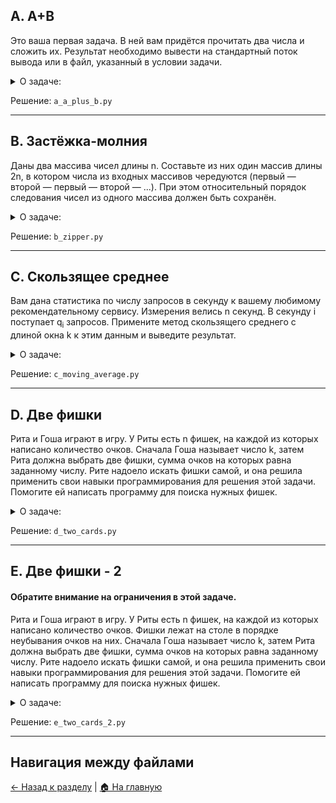 ## A. A+B

Это ваша первая задача. В ней вам придётся прочитать два числа и сложить их. Результат необходимо вывести на стандартный поток вывода или в файл, указанный в условии задачи.

<details>
<summary>О задаче:</summary>

| Ограничение времени | 1 секунда                        |
|---------------------|----------------------------------|
| Ограничение памяти  | 64Mb                             |
| Ввод	              | стандартный ввод или input.txt   |
| Вывод	              | стандартный вывод или output.txt |
---

### Формат ввода:
В первой строке задано первое число, во второй – второе. Оба числа лежат в диапазоне от
−10<sup>9</sup> до 10<sup>9</sup>.
### Формат вывода:
Выведите единственное число – результат сложения двух чисел.

Пример 1:

<table border="1">
  <tr>
    <th>Ввод</th>
    <th>Вывод</th>
  </tr>
  <tr>
    <td>12</td>
    <td rowspan="2">102</td>
  </tr>
  <tr>
    <td>90</td>
  </tr>
</table>


Пример 2:

<table border="1">
  <tr>
    <th>Ввод</th>
    <th>Вывод</th>
  </tr>
  <tr>
    <td>200</td>
    <td rowspan="2">0</td>
  </tr>
  <tr>
    <td>-200</td>
  </tr>
</table>

Пример 3:

<table border="1">
  <tr>
    <th>Ввод</th>
    <th>Вывод</th>
  </tr>
  <tr>
    <td>1000000000</td>
    <td rowspan="2">2000000000</td>
  </tr>
  <tr>
    <td>1000000000</td>
  </tr>
</table>

</details>

Решение: `a_a_plus_b.py`

---

## B. Застёжка-молния

Даны два массива чисел длины n. Составьте из них один массив длины 2n, в котором числа из входных массивов чередуются (первый — второй — первый — второй — ...). При этом относительный порядок следования чисел из одного массива должен быть сохранён.

<details>
<summary>О задаче:</summary>

| Ограничение времени | 1 секунда                        |
|---------------------|----------------------------------|
| Ограничение памяти  | 64Mb                             |
| Ввод	              | стандартный ввод или input.txt   |
| Вывод	              | стандартный вывод или output.txt |
---

### Формат ввода:
В первой строке записано целое число n –— длина каждого из массивов, 1 ≤ n ≤ 1000.
Во второй строке записано n чисел из первого массива, через пробел.
В третьей строке –— n чисел из второго массива.
Значения всех чисел –— от 0 до 1000 включительно.
### Формат вывода:
Выведите 2n чисел из объединённого массива через пробел.

Пример 1:

<table border="1">
  <tr>
    <th>Ввод</th>
    <th>Вывод</th>
  </tr>
  <tr>
    <td>3</td>
    <td rowspan="3">1 4 2 5 3 6</td>
  </tr>
  <tr>
    <td>1 2 3</td>
  </tr>
  <tr>
    <td>4 5 6</td>
  </tr>
</table>


Пример 2:

<table border="1">
  <tr>
    <th>Ввод</th>
    <th>Вывод</th>
  </tr>
  <tr>
    <td>1</td>
    <td rowspan="3">1 2</td>
  </tr>
  <tr>
    <td>1</td>
  </tr>
  <tr>
    <td>2</td>
  </tr>
</table>

Пример 3:

<table border="1">
  <tr>
    <th>Ввод</th>
    <th>Вывод</th>
  </tr>
  <tr>
    <td>3</td>
    <td rowspan="3">1 2 8 3 9 1</td>
  </tr>
  <tr>
    <td>1 8 9</td>
  </tr>
  <tr>
    <td>2 3 1</td>
  </tr>
</table>

</details>

Решение: `b_zipper.py`

---

## C. Скользящее среднее

Вам дана статистика по числу запросов в секунду к вашему любимому рекомендательному сервису.
Измерения велись n секунд.
В секунду i поступает q<sub>i</sub> запросов.
Примените метод скользящего среднего с длиной окна k к этим данным и выведите результат.

<details>
<summary>О задаче:</summary>

| Ограничение времени | 1 секунда                        |
|---------------------|----------------------------------|
| Ограничение памяти  | 64Mb                             |
| Ввод	              | стандартный ввод или input.txt   |
| Вывод	              | стандартный вывод или output.txt |
---

### Формат ввода:
В первой строке передаётся натуральное число n, количество секунд, в течение которых велись измерения. 1 ≤ n ≤ 10<sup>5</sup>
Во второй строке через пробел записаны n целых неотрицательных чисел q<sub>i</sub>, каждое лежит в диапазоне от 0 до 10<sup>3</sup>.
В третьей строке записано натуральное число k (1 ≤ k ≤ n) —– окно сглаживания.
Примечание для Go:
Заметьте, что в данной задаче достаточно большой размер ввода. Поэтому необходимо задавать размер буфера для сканнера хотя бы 600 Кб.
### Формат вывода:
Выведите через пробел результат применения метода скользящего среднего к серии измерений. Должно быть выведено n - k + 1 элементов, каждый элемент -— вещественное (дробное) число.

Пример 1:

<table border="1">
  <tr>
    <th>Ввод</th>
    <th>Вывод</th>
  </tr>
  <tr>
    <td>7</td>
    <td rowspan="3">2.5 3.5 4.5 5.5</td>
  </tr>
  <tr>
    <td>1 2 3 4 5 6 7</td>
  </tr>
  <tr>
    <td>4</td>
  </tr>
</table>


Пример 2:

<table border="1">
  <tr>
    <th>Ввод</th>
    <th>Вывод</th>
  </tr>
  <tr>
    <td>9</td>
    <td rowspan="3">4.6666666667 1.666666667 1 2 2.333333335 2 0.3333333</td>
  </tr>
  <tr>
    <td>9 3 2 0 1 5 1 0 0</td>
  </tr>
  <tr>
    <td>3</td>
  </tr>
</table>

Пример 3:

<table border="1">
  <tr>
    <th>Ввод</th>
    <th>Вывод</th>
  </tr>
  <tr>
    <td>5</td>
    <td rowspan="3">3</td>
  </tr>
  <tr>
    <td>1 2 3 4 5</td>
  </tr>
  <tr>
    <td>5</td>
  </tr>
</table>

</details>

Решение: `c_moving_average.py`

---

## D. Две фишки

Рита и Гоша играют в игру. У Риты есть n фишек, на каждой из которых написано количество очков. Сначала Гоша называет число k, затем Рита должна выбрать две фишки, сумма очков на которых равна заданному числу.
Рите надоело искать фишки самой, и она решила применить свои навыки программирования для решения этой задачи. Помогите ей написать программу для поиска нужных фишек.

<details>
<summary>О задаче:</summary>

| Ограничение времени | 4 секунды                        |
|---------------------|----------------------------------|
| Ограничение памяти  | 256Mb                             |
| Ввод	              | стандартный ввод или input.txt   |
| Вывод	              | стандартный вывод или output.txt |
---

### Формат ввода:
В первой строке записано количество фишек n, 2 ≤ n ≤ 10<sup>4</sup>.
Во второй строке записано n целых чисел —– очки на фишках Риты в диапазоне от -10<sup>5</sup> до 10<sup>5</sup>.
В третьей строке —– загаданное Гошей целое число k, -10<sup>5</sup> ≤ k ≤ 10<sup>5</sup>.
### Формат вывода:
Нужно вывести два числа —– очки на двух фишках, в сумме дающие k.
Если таких пар несколько, то можно вывести любую из них.
Если таких пар не существует, то вывести «None».

Пример 1:

<table border="1">
  <tr>
    <th>Ввод</th>
    <th>Вывод</th>
  </tr>
  <tr>
    <td>6</td>
    <td rowspan="3">-1 3</td>
  </tr>
  <tr>
    <td>-1 -1 -9 -7 3 -6</td>
  </tr>
  <tr>
    <td>2</td>
  </tr>
</table>


Пример 2:

<table border="1">
  <tr>
    <th>Ввод</th>
    <th>Вывод</th>
  </tr>
  <tr>
    <td>8</td>
    <td rowspan="3">None</td>
  </tr>
  <tr>
    <td>6 2 8 -3 1 1 6 10</td>
  </tr>
  <tr>
    <td>100</td>
  </tr>
</table>

</details>

Решение: `d_two_cards.py`

---

## E. Две фишки - 2

#### Обратите внимание на ограничения в этой задаче.
Рита и Гоша играют в игру. У Риты есть n фишек, на каждой из которых написано количество очков. Фишки лежат на столе в порядке неубывания очков на них. Сначала Гоша называет число k, затем Рита должна выбрать две фишки, сумма очков на которых равна заданному числу.
Рите надоело искать фишки самой, и она решила применить свои навыки программирования для решения этой задачи. Помогите ей написать программу для поиска нужных фишек.

<details>
<summary>О задаче:</summary>

| Ограничение времени | 1 секунда                        |
|---------------------|----------------------------------|
| Ограничение памяти  | 256Mb                            |
| Ввод	              | стандартный ввод или input.txt   |
| Вывод	              | стандартный вывод или output.txt |
---

### Формат ввода:
В первой строке записано количество фишек n, 2 ≤ n ≤ 10<sup>5</sup>.
Во второй строке записано n целых чисел в порядке неубывания —– очки на фишках Риты в диапазоне от -10<sup>5</sup> до 10<sup>5</sup>.
В третьей строке —– загаданное Гошей целое число k, -10<sup>5</sup> ≤ k ≤ 10<sup>5</sup>.
### Формат вывода:
Нужно вывести два числа —– очки на двух фишках, в сумме дающие k.
Если таких пар несколько, то можно вывести любую из них.
Если таких пар не существует, то вывести «None».

Пример 1:

<table border="1">
  <tr>
    <th>Ввод</th>
    <th>Вывод</th>
  </tr>
  <tr>
    <td>6</td>
    <td rowspan="3">-1 3</td>
  </tr>
  <tr>
    <td>-9 -7 -6 -1 -1 3</td>
  </tr>
  <tr>
    <td>2</td>
  </tr>
</table>


Пример 2:

<table border="1">
  <tr>
    <th>Ввод</th>
    <th>Вывод</th>
  </tr>
  <tr>
    <td>8</td>
    <td rowspan="3">None</td>
  </tr>
  <tr>
    <td>-3 1 1 2 6 6 8 10</td>
  </tr>
  <tr>
    <td>100</td>
  </tr>
</table>

</details>

Решение: `e_two_cards_2.py`

---

## Навигация между файлами
[← Назад к разделу](../) | [🏠 На главную](../../)
